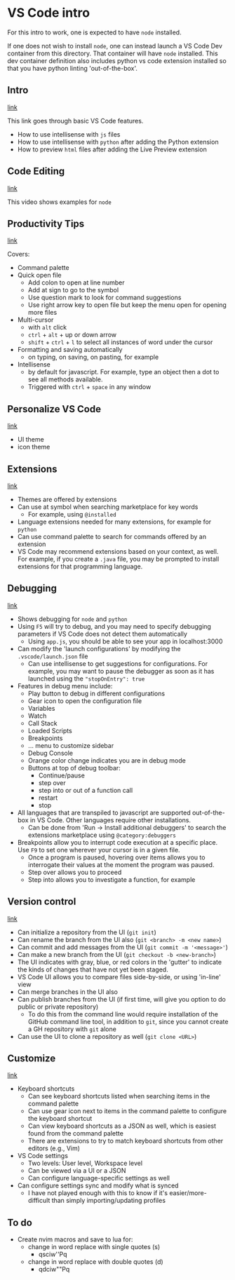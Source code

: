 # VS Code intro

For this intro to work, one is expected to have `node` installed.

If one does not wish to install `node`, one can instead launch a VS Code Dev container from this directory. That container will have `node` installed. This dev container definition also includes python vs code extension installed so that you have python linting 'out-of-the-box'.

## Intro

[link](https://code.visualstudio.com/docs/introvideos/basics)

This link goes through basic VS Code features.

- How to use intellisense with `js` files
- How to use intellisense with `python` after adding the Python extension
- How to preview `html` files after adding the Live Preview extension

## Code Editing

[link](https://code.visualstudio.com/docs/introvideos/codeediting)

This video shows examples for `node`

## Productivity Tips

[link](https://code.visualstudio.com/docs/introvideos/productivity)

Covers:

- Command palette
- Quick open file
  - Add colon to open at line number
  - Add at sign to go to the symbol
  - Use question mark to look for command suggestions
  - Use right arrow key to open file but keep the menu open for opening more files
- Multi-cursor
  - with `alt` click
  - `ctrl` + `alt` + up or down arrow
  - `shift` + `ctrl` + `l` to select all instances of word under the cursor
- Formatting and saving automatically
  - on typing, on saving, on pasting, for example
- Intellisense
  - by default for javascript. For example, type an object then a dot to see all methods available.
  - Triggered with `ctrl` + `space` in any window

## Personalize VS Code

[link](https://code.visualstudio.com/docs/introvideos/configure)

- UI theme
- icon theme

## Extensions

[link](https://code.visualstudio.com/docs/introvideos/extend)

- Themes are offered by extensions
- Can use at symbol when searching marketplace for key words
  - For example, using `@installed`
- Language extensions needed for many extensions, for example for `python`
- Can use command palette to search for commands offered by an extension
- VS Code may recommend extensions based on your context, as well. For example, if you create a `.java` file, you may be prompted to install extensions for that programming language.

## Debugging

[link](https://code.visualstudio.com/docs/introvideos/debugging)

- Shows debugging for `node` and `python`
- Using `F5` will try to debug, and you may need to specify debugging parameters if VS Code does not detect them automatically
  - Using `app.js`, you should be able to see your app in localhost:3000
- Can modify the 'launch configurations' by modifying the `.vscode/launch.json` file
  - Can use intellisense to get suggestions for configurations. For example, you may want to pause the debugger as soon as it has launched using the `"stopOnEntry": true`
- Features in debug menu include:
  - Play button to debug in different configurations
  - Gear icon to open the configuration file
  - Variables
  - Watch
  - Call Stack
  - Loaded Scripts
  - Breakpoints
  - ... menu to customize sidebar
  - Debug Console
  - Orange color change indicates you are in debug mode
  - Buttons at top of debug toolbar:
    - Continue/pause
    - step over
    - step into or out of a function call
    - restart
    - stop
- All languages that are transpiled to javascript are supported out-of-the-box in VS Code. Other languages require other installations.
  - Can be done from 'Run -> Install additional debuggers' to search the extensions marketplace using `@category:debuggers`
- Breakpoints allow you to interrupt code execution at a specific place. Use `F9` to set one wherever your cursor is in a given file.
  - Once a program is paused, hovering over items allows you to interrogate their values at the moment the program was paused.
  - Step over allows you to proceed
  - Step into allows you to investigate a function, for example

## Version control

[link](https://code.visualstudio.com/docs/introvideos/versioncontrol)

- Can initialize a repository from the UI (`git init`)
- Can rename the branch from the UI also (`git <branch> -m <new name>`)
- Can commit and add messages from the UI (`git commit -m '<message>'`)
- Can make a new branch from the UI (`git checkout -b <new-branch>`)
- The UI indicates with gray, blue, or red colors in the 'gutter' to indicate the kinds of changes that have not yet been staged.
- VS Code UI allows you to compare files side-by-side, or using 'in-line' view
- Can merge branches in the UI also
- Can publish branches from the UI (if first time, will give you option to do public or private repository)
  - To do this from the command line would require installation of the GitHub command line tool, in addition to `git`, since you cannot create a GH repository with `git` alone
- Can use the UI to clone a repository as well (`git clone <URL>`)

## Customize

[link](https://code.visualstudio.com/docs/introvideos/customize)

- Keyboard shortcuts
  - Can see keyboard shortcuts listed when searching items in the command palette
  - Can use gear icon next to items in the command palette to configure the keyboard shortcut
  - Can view keyboard shortcuts as a JSON as well, which is easiest found from the command palette
  - There are extensions to try to match keyboard shortcuts from other editors (e.g., Vim)
- VS Code settings
  - Two levels: User level, Workspace level
  - Can be viewed via a UI or a JSON
  - Can configure language-specific settings as well
- Can configure settings sync and modify what is synced
  - I have not played enough with this to know if it's easier/more-difficult than simply importing/updating profiles

## To do

- Create nvim macros and save to lua for:
  - change in word replace with single quotes (s)
    - qsciw''<esc>Pq
  - change in word replace with double quotes (d)
    - qdciw""<esc>Pq
